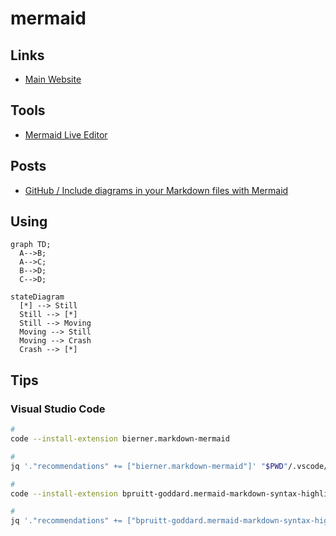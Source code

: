 # mermaid

## Links

- [Main Website](https://mermaid-js.github.io/mermaid)

## Tools

- [Mermaid Live Editor](https://mermaid-js.github.io/mermaid-live-editor/)

## Posts

- [GitHub / Include diagrams in your Markdown files with Mermaid](https://github.blog/2022-02-14-include-diagrams-markdown-files-mermaid/)

## Using

```mermaid
graph TD;
  A-->B;
  A-->C;
  B-->D;
  C-->D;
```

```mermaid
stateDiagram
  [*] --> Still
  Still --> [*]
  Still --> Moving
  Moving --> Still
  Moving --> Crash
  Crash --> [*]
```

## Tips

### Visual Studio Code

```sh
#
code --install-extension bierner.markdown-mermaid

#
jq '."recommendations" += ["bierner.markdown-mermaid"]' "$PWD"/.vscode/extensions.json | sponge "$PWD"/.vscode/extensions.json

#
code --install-extension bpruitt-goddard.mermaid-markdown-syntax-highlighting

#
jq '."recommendations" += ["bpruitt-goddard.mermaid-markdown-syntax-highlighting"]' "$PWD"/.vscode/extensions.json | sponge "$PWD"/.vscode/extensions.json
```
